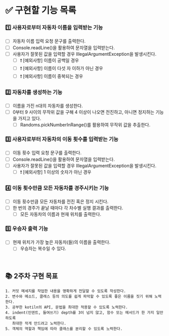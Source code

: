 # ✅ 구현할 기능 목록
### 1️⃣ 사용자로부터 자동차 이름을 입력받는 기능
- [ ] 자동차 이름 입력 요청 문구를 출력한다.
- [ ] Console.readLine()을 활용하여 문자열을 입력받는다.
- [ ] 사용자가 잘못된 값을 입력할 경우 IllegalArgumentException을 발생시킨다.
    - [ ] ❗️ [예외사항] 이름이 공백일 경우
    - [ ] ❗️ [예외사항] 이름이 다섯 자 이하가 아닌 경우
    - [ ] ❗ [예외사항] 이름이 중복되는 경우

### 2️⃣ 자동차를 생성하는 기능
- [ ] 이름을 가진 n대의 자동차를 생성한다.
- [ ] 0부터 9 사이의 무작위 값을 구해 4 이상이 나오면 전진하고, 아니면 정지하는 기능을 가지고 있다.
    - [ ] Randoms.pickNumberInRange()를 활용하여 무작위 값을 추출한다.

### 3️⃣ 사용자로부터 자동차의 이동 횟수를 입력받는 기능
- [ ] 이동 횟수 입력 요청 문구를 출력한다.
- [ ] Console.readLine()을 활용하여 문자열을 입력받는다.
- [ ] 사용자가 잘못된 값을 입력할 경우 IllegalArgumentException을 발생시킨다.
    - [ ] ❗️ [예외사항] 1 이상의 숫자가 아닌 경우

### 4️⃣ 이동 횟수만큼 모든 자동차를 경주시키는 기능
- [ ] 이동 횟수만큼 모든 자동차를 전진 혹은 정지 시킨다.
- [ ] 한 번의 경주가 끝날 때마다 각 차수별 실행 결과를 출력한다.
    - [ ] 모든 자동차의 이름과 현재 위치를 출력한다.

### 5️⃣ 우승자 출력 기능
- [ ] 현재 위치가 가장 높은 자동차(들)의 이름을 출력한다.
    - [ ] 우승자는 복수일 수 있다.

<br/>

## 📚 2주차 구현 목표
    1. 커밋 메세지를 작업한 내용을 명확하게 전달할 수 있도록 작성한다.
    2. 변수와 메소드, 클래스 등의 의도를 쉽게 파악할 수 있도록 좋은 이름을 짓기 위해 노력한다.
    3. 공부한 kotiln의 API, 문법을 최대한 적용할 수 있도록 노력한다.
    4. indent(인덴트, 들여쓰기) depth를 3이 넘지 않고, 함수 또는 메서드가 한 가지 일만 하도록
       최대한 작게 만드려고 노력한다.
    5. 객체의 역할과 책임에 따라 클래스를 분리할 수 있도록 노력한다.